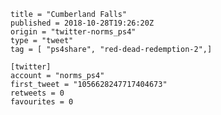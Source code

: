 ```
title = "Cumberland Falls"
published = 2018-10-28T19:26:20Z
origin = "twitter-norms_ps4"
type = "tweet"
tag = [ "ps4share", "red-dead-redemption-2",]

[twitter]
account = "norms_ps4"
first_tweet = "1056628247717404673"
retweets = 0
favourites = 0
```

<p class='image'><img src='https://mnf.m17s.net/2018/10/28/DqnlygHXcAAqL8n.jpg' alt=''></p>

